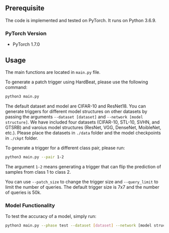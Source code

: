 ## Prerequisite

The code is implemented and tested on PyTorch. It runs on Python 3.6.9.

### PyTorch Version

* PyTorch 1.7.0

## Usage

The main functions are located in `main.py` file.

To generate a patch trigger using HardBeat, please use the following command:

   ```bash
   python3 main.py
   ```

The default dataset and model are CIFAR-10 and ResNet18. You can generate triggers for different model structures on other datasets by passing the arguments `--dataset [dataset]` and `--network [model structure]`. We have included four datasets (CIFAR-10, STL-10, SVHN, and GTSRB) and varoius model structures (ResNet, VGG, DenseNet, MoibleNet, etc.). Please place the datasets in `./data` folder and the model checkpoints in `./ckpt` folder.

To generate a trigger for a different class pair, please run:

   ```bash
   python3 main.py --pair 1-2
   ```

The argument `1-2` means generating a trigger that can flip the prediction of samples from class 1 to class 2.

You can use `--patch_size` to change the trigger size and `--query_limit` to limit the number of queries. The default trigger size is 7x7 and the number of queries is 50k.

### Model Functionality

To test the accuracy of a model, simply run:

   ```bash
   python3 main.py --phase test --dataset [dataset] --network [model structure]
   ```


